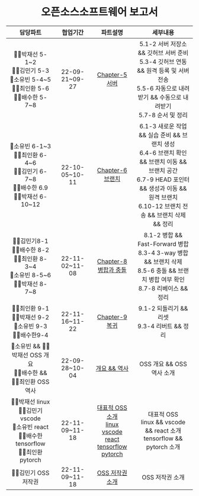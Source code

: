 <div align = "center">

# 오픈소스소프트웨어 보고서

</div>

|담당파트|협업기간|파트설명|세부내용|
|:-----:|:-----:|:---:|:---:|
|🙎‍♂️박재선 5-1&#126;2<br>🙍‍♂️김민기 5-3<br>🙎‍소유빈 5-4&#126;5<br>🙍‍♂️최인환 5-6<br>🙍‍♂️배수한 5-7&#126;8|22-09-21~09-27|<a href="https://github.com/OSS3TEAM/DMU_OSS/blob/main/OSS3TEAM_5w_Chapter-5/README.md">Chapter-5 서버|5.1-2 서버 저장소 && 깃허브 서버 준비<br>5.3-4 깃허브 연동 && 원격 등록 및 서버 전송<br>5.5-6 자동으로 내려받기 && 수동으로 내려받기<br> 5.7-8 순서 및 정리|
|🙎‍소유빈 6-1&#126;3<br>🙍‍♂️최인환 6-4&#126;6<br>🙍‍♂️김민기 6-7&#126;8<br>🙍‍♂️배수한 6.9<br>🙍‍♂️박재선 6-10&#126;12|22-10-05~10-11|<a href="https://github.com/OSS3TEAM/DMU_OSS/blob/main/OSS3TEAM_6w_Chapter-6/README.md">Chapter-6 브랜치|6.1-3 새로운 작업 && 실습 준비 && 브랜치 생성<br>6.4-6 브랜치 확인 && 브랜치 이동 && 브랜치 공간<br> 6.7-9 HEAD 포인터 && 생성과 이동 && 원격 브랜치<br> 6.10-12 브랜치 전송 && 브랜치 삭제 && 정리|
|🙍‍♂️김민기8-1<br>🙍‍♂️배수한 8-2<br>🙍‍♂️최인환 8-3&#126;4<br>🙎‍소유빈 8-5&#126;6<br>🙍‍♂️박재선 8-7&#126;8|22-11-02~11-08|<a href="https://github.com/OSS3TEAM/DMU_OSS/blob/main/OSS3TEAM_10w_Chapter-8/README.md">Chapter-8 병합과 충돌|8.1-2 병합 && Fast-Forward 병합<br> 8.3-4 3-way 병합 && 브랜치 삭제<br> 8.5-6 충돌 && 브랜치 병합 여부 확인<br> 8.7-8 리베이스 && 정리|
|🙍‍♂️최인환 9-1<br>🙍‍♂️박재선 9-2<br>🙎‍소유빈 9-3<br>🙍‍♂️배수한9-4|22-11-16~11-22|<a href="https://github.com/OSS3TEAM/DMU_OSS/blob/main/OSS3TEAM_11w_Chapter-9/README.md">Chapter-9 복귀|9.1-2 되돌리기 && 리셋<br> 9.3-4 리버트 && 정리|
|🙎‍소유빈 && 🙍‍♂️박재선 OSS 개요<br>🙍‍♂️배수한 && 🙍‍♂️최인환 OSS 역사|22-09-28~10-04|<a href="https://github.com/OSS3TEAM/DMU_OSS/blob/main/OSS3TEAM_5w_HistoryOverview/OSS3TEAM_5w_HistoryOverview.md">개요 && 역사|OSS 개요 && OSS 역사 소개|
|🙍‍♂️박재선 linux<br>🙍‍♂️김민기 vscode<br>🙎‍소유빈 react<br> 🙍‍♂️배수한 tensorflow<br>🙍‍♂️최인환 pytorch|22-11-09~11-18|<a href="https://github.com/OSS3TEAM/DMU_OSS/tree/main/OSS3TEAM_OSS_TOOL">대표적 OSS 소개<br><a href="https://github.com/OSS3TEAM/DMU_OSS/blob/main/OSS3TEAM_OSS_TOOL/linux.md">linux<br><a href="https://github.com/OSS3TEAM/DMU_OSS/blob/main/OSS3TEAM_OSS_TOOL/Vscode.md">vscode<br><a href="https://github.com/OSS3TEAM/DMU_OSS/blob/main/OSS3TEAM_OSS_TOOL/React.md">react<br><a href="https://github.com/OSS3TEAM/DMU_OSS/blob/main/OSS3TEAM_OSS_TOOL/tensorflow.md">tensorflow<br><a href="https://github.com/OSS3TEAM/DMU_OSS/blob/main/OSS3TEAM_OSS_TOOL/Pytorch.md">pytorch|대표적 OSS<br>linux && vscode && react 소개<br> tensorflow && pytorch 소개|
|🙍‍♂️김민기 OSS 저작권|22-11-09~11-18|<a href="https://github.com/OSS3TEAM/DMU_OSS/blob/main/OSS3TEAM_OSS_TOOL/Pytorch.md">OSS 저작권 소개|OSS 저작권 소개|
 
<!--
#### [Chapter-5 서버](https://github.com/OSS3TEAM/DMU_OSS/blob/f6553f316fbb316e2c7720d31ad7f6be5ebda673/OSS3TEAM_5w_Chapter-5/README.md)
#### [Chapter-6 브랜치](https://github.com/OSS3TEAM/DMU_OSS/blob/f6553f316fbb316e2c7720d31ad7f6be5ebda673/OSS3TEAM_6w_Chapter-6/README.md)
#### [Chapter-8 병합과 충돌](https://github.com/OSS3TEAM/DMU_OSS/blob/f6553f316fbb316e2c7720d31ad7f6be5ebda673/OSS3TEAM_10w_Chapter-8/README.md)
#### [Chapter-9 복귀](https://github.com/OSS3TEAM/DMU_OSS/blob/f6553f316fbb316e2c7720d31ad7f6be5ebda673/OSS3TEAM_11w_Chapter-9/README.md)
#### [OSS 역사와 개요](https://github.com/OSS3TEAM/DMU_OSS/blob/f6553f316fbb316e2c7720d31ad7f6be5ebda673/OSS3TEAM_5w_HistoryOverview/OSS3TEAM_5w_HistoryOverview.md)
#### [OSS 저작권]()
#### [대표적 OSS]()
--!>
